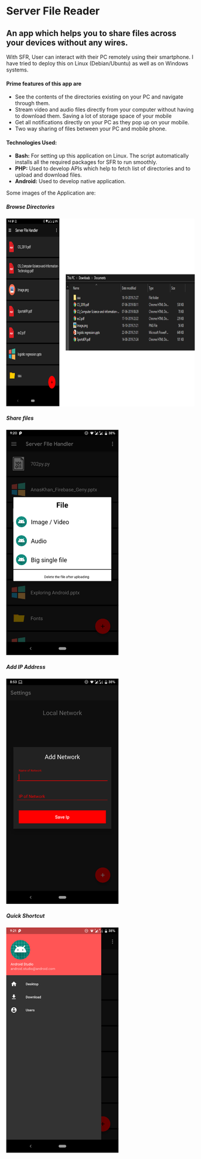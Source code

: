 <h1>Server File Reader</h1>
<h2>An app which helps you to share files across your devices without any wires.</h2>
With SFR, User can interact with their PC remotely using their smartphone. I have tried to deploy this on Linux (Debian/Ubuntu) as well as on Windows systems.
<h4>Prime features of this app are</h4>
<ul>
<li>See the contents of the directories existing on your PC and navigate through them.</li>
<li>Stream video and audio files directly from your computer without having to download them. Saving a lot of storage space of your mobile</li>
<li>Get all notifications directly on your PC as they pop up on your mobile.</li>
<li>Two way sharing of files between your PC and mobile phone.</li>
</ul>

<h4>Technologies Used:</h4>
<ul>
<li><b>Bash:</b> For setting up this application on Linux. The script automatically installs all the required packages for SFR to run smoothly.</li>
<li><b>PHP:</b> Used to develop APIs which help to fetch list of directories and to upload and download files.</li>
<li><b>Android:</b> Used to develop native application.</li>
</ul>

Some images of the Application are:

<h5>Browse Directories</h5>
<img src="https://github.com/saurabh13209/Server-File-Reader/blob/WSL/Screenshot/Picture1.png" width="900" height="500" />

<h5>Share files</h5>
<img src="https://github.com/saurabh13209/Server-File-Reader/blob/WSL/Screenshot/upload.png" width="300" height="600" />

<h5>Add IP Address</h5>
<img src="https://github.com/saurabh13209/Server-File-Reader/blob/WSL/Screenshot/Ip.png" width="300" height="600" />

<h5>Quick Shortcut</h5>
<img src="https://github.com/saurabh13209/Server-File-Reader/blob/WSL/Screenshot/nav.png" width="300" height="600" />
